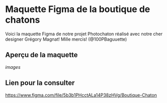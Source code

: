 # Maquette Figma de la boutique de chatons

Voici la maquette Figma de notre projet Photochaton réalisé avec notre cher designer Grégory Magnat! Mille mercis! (@100PBaguuette)

## Aperçu de la maquette 

*images*

## Lien pour la consulter 

https://www.figma.com/file/5b3b1PHcctALa14P38zHVg/Boutique-Chaton